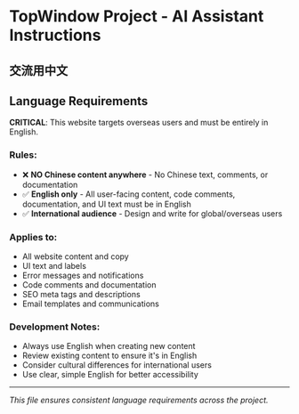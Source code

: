 # TopWindow Project - AI Assistant Instructions

## 交流用中文

## Language Requirements

**CRITICAL**: This website targets overseas users and must be entirely in English.

### Rules:
- ❌ **NO Chinese content anywhere** - No Chinese text, comments, or documentation
- ✅ **English only** - All user-facing content, code comments, documentation, and UI text must be in English
- ✅ **International audience** - Design and write for global/overseas users

### Applies to:
- All website content and copy
- UI text and labels
- Error messages and notifications
- Code comments and documentation
- SEO meta tags and descriptions
- Email templates and communications

### Development Notes:
- Always use English when creating new content
- Review existing content to ensure it's in English
- Consider cultural differences for international users
- Use clear, simple English for better accessibility

---

*This file ensures consistent language requirements across the project.*